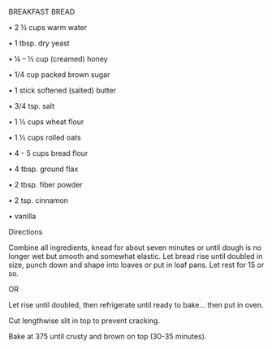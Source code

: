 BREAKFAST BREAD



• 2 ½ cups  warm water

• 1 tbsp.  dry yeast

• ¼  – ½ cup (creamed) honey

• 1/4  cup packed brown sugar

• 1 stick  softened (salted) butter

• 3/4 tsp.  salt

• 1 ½ cups  wheat flour

• 1 ½ cups  rolled oats

• 4 - 5 cups  bread flour

• 4 tbsp. ground flax

• 2 tbsp. fiber powder

• 2 tsp. cinnamon

• vanilla



Directions

Combine all ingredients, knead for about seven minutes or until dough is no longer wet but smooth and somewhat elastic. Let bread rise until doubled in size, punch down and shape into loaves or put in loaf pans. Let rest for 15 or so.

OR

Let rise until doubled, then refrigerate until ready to bake… then put in oven.

Cut lengthwise slit in top to prevent cracking.

Bake at 375 until crusty and brown on top (30-35 minutes).
